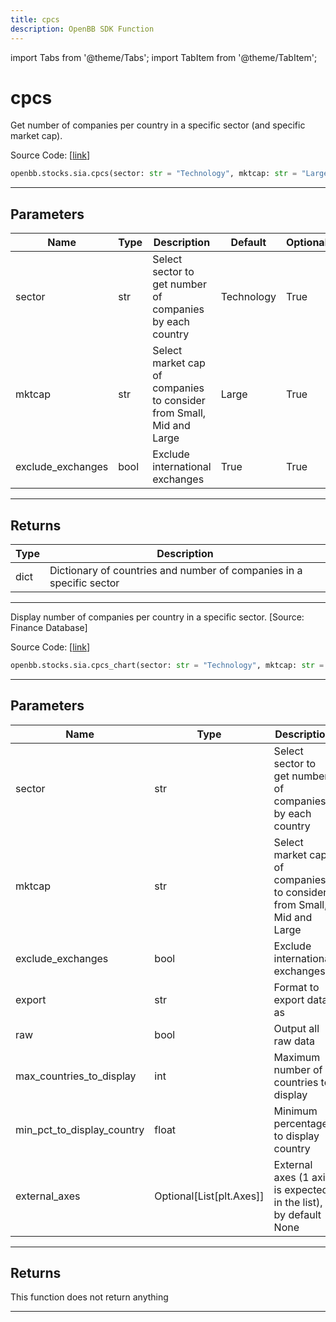 ```yaml
---
title: cpcs
description: OpenBB SDK Function
---
```


import Tabs from '@theme/Tabs';
import TabItem from '@theme/TabItem';

# cpcs

<Tabs>
<TabItem value="model" label="Model" default>

Get number of companies per country in a specific sector (and specific market cap).

Source Code: [[link](https://github.com/OpenBB-finance/OpenBBTerminal/tree/main/openbb_terminal/stocks/sector_industry_analysis/financedatabase_model.py#L360)]

```python
openbb.stocks.sia.cpcs(sector: str = "Technology", mktcap: str = "Large", exclude_exchanges: bool = True)
```

---

## Parameters

| Name | Type | Description | Default | Optional |
| ---- | ---- | ----------- | ------- | -------- |
| sector | str | Select sector to get number of companies by each country | Technology | True |
| mktcap | str | Select market cap of companies to consider from Small, Mid and Large | Large | True |
| exclude_exchanges | bool | Exclude international exchanges | True | True |


---

## Returns

| Type | Description |
| ---- | ----------- |
| dict | Dictionary of countries and number of companies in a specific sector |
---

</TabItem>
<TabItem value="view" label="Chart">

Display number of companies per country in a specific sector. [Source: Finance Database]

Source Code: [[link](https://github.com/OpenBB-finance/OpenBBTerminal/tree/main/openbb_terminal/stocks/sector_industry_analysis/financedatabase_view.py#L675)]

```python
openbb.stocks.sia.cpcs_chart(sector: str = "Technology", mktcap: str = "Large", exclude_exchanges: bool = True, export: str = "", raw: bool = False, max_countries_to_display: int = 15, min_pct_to_display_country: float = 0.015, external_axes: Optional[List[matplotlib.axes._axes.Axes]] = None)
```

---

## Parameters

| Name | Type | Description | Default | Optional |
| ---- | ---- | ----------- | ------- | -------- |
| sector | str | Select sector to get number of companies by each country | Technology | True |
| mktcap | str | Select market cap of companies to consider from Small, Mid and Large | Large | True |
| exclude_exchanges | bool | Exclude international exchanges | True | True |
| export | str | Format to export data as |  | True |
| raw | bool | Output all raw data | False | True |
| max_countries_to_display | int | Maximum number of countries to display | 15 | True |
| min_pct_to_display_country | float | Minimum percentage to display country | 0.015 | True |
| external_axes | Optional[List[plt.Axes]] | External axes (1 axis is expected in the list), by default None | None | True |


---

## Returns

This function does not return anything

---

</TabItem>
</Tabs>
